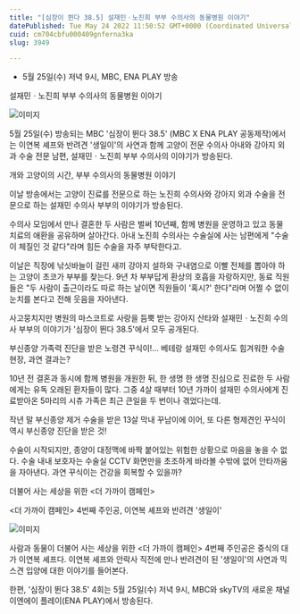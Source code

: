 ```yaml
---
title: "[심장이 뛴다 38.5] 설재민ㆍ노진희 부부 수의사의 동물병원 이야기"
datePublished: Tue May 24 2022 11:50:52 GMT+0000 (Coordinated Universal Time)
cuid: cm704cbfu000409gnferna3ka
slug: 3949

---
```



- 5월 25일(수) 저녁 9시, MBC, ENA PLAY 방송

설재민ㆍ노진희 부부 수의사의 동물병원 이야기

![이미지](https://cdn.hashnode.com/res/hashnode/image/upload/v1739256375345/808c786f-e286-4902-8232-35a1d0f75320.jpeg)

5월 25일(수) 방송되는 MBC '심장이 뛴다 38.5' (MBC X ENA PLAY 공동제작)에서는 이연복 셰프와 반려견 '생일이'의 사연과 함께 고양이 전문 수의사 아내와 강아지 외과 수술 전문 남편, 설재민ㆍ노진희 부부 수의사의 이야기가 방송된다.

개와 고양이의 시간, 부부 수의사의 동물병원 이야기

이날 방송에서는 고양이 진료를 전문으로 하는 노진희 수의사와 강아지 외과 수술을 전문으로 하는 설재민 수의사 부부의 이야기가 방송된다.

수의사 모임에서 만나 결혼한 두 사람은 벌써 10년째, 함께 병원을 운영하고 있고 동물 치료의 애환을 공유하며 살아간다. 아내 노진희 수의사는 수술실에 사는 남편에게 "수술이 체질인 것 같다"라며 힘든 수술을 자주 부탁한다고.

이날은 직장에 낚싯바늘이 걸린 새끼 강아지 설하와 구내염으로 이빨 전체를 뽑아야 하는 고양이 초코가 부부를 찾는다. 9년 차 부부답게 환상의 호흡을 자랑하지만, 동료 직원들은 "두 사람이 출근이라도 따로 하는 날이면 직원들이 '혹시?' 한다"라며 어쩔 수 없이 눈치를 본다고 전해 웃음을 자아낸다.

사고뭉치지만 병원의 마스코트로 사랑을 듬뿍 받는 강아지 산타와 설재민ㆍ노진희 수의사 부부의 이야기가 '심장이 뛴다 38.5'에서 모두 공개된다.

부신종양 가족력 진단을 받은 노령견 꾸식이!... 베테랑 설재민 수의사도 힘겨워한 수술 현장, 과연 결과는?

10년 전 결혼과 동시에 함께 병원을 개원한 뒤, 한 생명 한 생명 진심으로 진료한 두 사람에게는 유독 오래된 환자들이 많다. 그중 4살 때부터 10년 가까이 설재민 수의사에게 진료받아온 5마리의 시츄 가족은 최근 큰일을 두 번이나 겪었다는데.

작년 말 부신종양 제거 수술을 받은 13살 막내 꾸남이에 이어, 또 다른 형제견인 꾸식이 역시 부신종양 진단을 받은 것!

수술이 시작되지만, 종양이 대정맥에 바짝 붙어있는 위험한 상황으로 마음을 놓을 수 없다. 수술 내내 보호자는 수술실 CCTV 화면만을 초조하게 바라볼 수밖에 없어 안타까움을 자아낸다. 과연 꾸식이는 건강을 회복할 수 있을까?

더불어 사는 세상을 위한 <더 가까이 캠페인>

<더 가까이 캠페인> 4번째 주인공, 이연복 셰프와 반려견 '생일이'

![이미지](https://cdn.hashnode.com/res/hashnode/image/upload/v1739256377949/8185d966-609e-4e22-a357-77e948eeffc1.jpeg)

사람과 동물이 더불어 사는 세상을 위한 <더 가까이 캠페인> 4번째 주인공은 중식의 대가 이연복 셰프다. 이연복 셰프와 안락사 직전에 만나 반려견이 된 '생일이'의 사연과 믹스견 입양에 대한 이야기를 들어본다.

한편, '심장이 뛴다 38.5' 4회는 5월 25일(수) 저녁 9시, MBC와 skyTV의 새로운 채널 이엔에이 플레이(ENA PLAY)에서 방송된다.